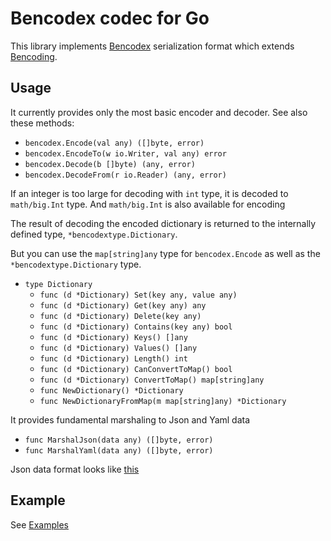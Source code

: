 Bencodex codec for Go
=======================

This library implements [Bencodex] serialization format which extends [Bencoding].

[Bencodex]: https://github.com/planetarium/bencodex
[Bencoding]: http://www.bittorrent.org/beps/bep_0003.html#bencoding


Usage
-----

It currently provides only the most basic encoder and decoder.  See also these methods:

 -  `bencodex.Encode(val any) ([]byte, error)`
 -  `bencodex.EncodeTo(w io.Writer, val any) error`
 -  `bencodex.Decode(b []byte) (any, error)`
 -  `bencodex.DecodeFrom(r io.Reader) (any, error)`

If an integer is too large for decoding with `int` type, it is decoded to `math/big.Int` type. And `math/big.Int` is also available for encoding

The result of decoding the encoded dictionary is returned to the internally defined type, `*bencodextype.Dictionary`.

But you can use the `map[string]any` type for `bencodex.Encode` as well as the `*bencodextype.Dictionary` type.

- `type Dictionary`
  - `func (d *Dictionary) Set(key any, value any)`
  - `func (d *Dictionary) Get(key any) any`
  - `func (d *Dictionary) Delete(key any)`
  - `func (d *Dictionary) Contains(key any) bool`
  - `func (d *Dictionary) Keys() []any`
  - `func (d *Dictionary) Values() []any`
  - `func (d *Dictionary) Length() int`
  - `func (d *Dictionary) CanConvertToMap() bool`
  - `func (d *Dictionary) ConvertToMap() map[string]any`
  - `func NewDictionary() *Dictionary`
  - `func NewDictionaryFromMap(m map[string]any) *Dictionary`

It provides fundamental marshaling to Json and Yaml data

- `func MarshalJson(data any) ([]byte, error)`
- `func MarshalYaml(data any) ([]byte, error)`

Json data format looks like [this]

[this]: https://github.com/planetarium/bencodex/blob/main/testsuite/mixed-dict.json

Example
-------

See [Examples]

[Examples]: https://github.com/sircoon4/bencodex-go-rv/tree/main/examples